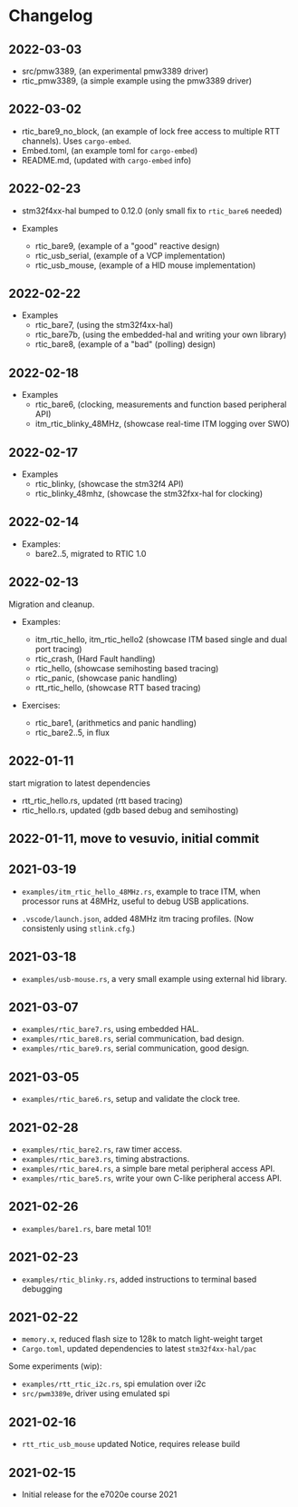 # Changelog

## 2022-03-03

- src/pmw3389, (an experimental pmw3389 driver)
- rtic_pmw3389, (a simple example using the pmw3389 driver)

## 2022-03-02

- rtic_bare9_no_block, (an example of lock free access to multiple RTT channels). Uses `cargo-embed`.
- Embed.toml, (an example toml for `cargo-embed`)
- README.md, (updated with `cargo-embed` info)
  
## 2022-02-23

- stm32f4xx-hal bumped to 0.12.0 (only small fix to `rtic_bare6` needed)

- Examples
  - rtic_bare9, (example of a "good" reactive design)
  - rtic_usb_serial, (example of a VCP implementation)
  - rtic_usb_mouse, (example of a HID mouse implementation)

## 2022-02-22

- Examples
  - rtic_bare7, (using the stm32f4xx-hal)
  - rtic_bare7b, (using the embedded-hal and writing your own library)
  - rtic_bare8, (example of a "bad" (polling) design)

## 2022-02-18

- Examples
  - rtic_bare6, (clocking, measurements and function based peripheral API)
  - itm_rtic_blinky_48MHz, (showcase real-time ITM logging over SWO)

## 2022-02-17

- Examples
  - rtic_blinky, (showcase the stm32f4 API)
  - rtic_blinky_48mhz, (showcase the stm32fxx-hal for clocking)

## 2022-02-14

- Examples:
  - bare2..5, migrated to RTIC 1.0

## 2022-02-13

Migration and cleanup.

- Examples:
  - itm_rtic_hello, itm_rtic_hello2 (showcase ITM based single and dual port tracing)
  - rtic_crash, (Hard Fault handling)
  - rtic_hello, (showcase semihosting based tracing)
  - rtic_panic, (showcase panic handling)
  - rtt_rtic_hello, (showcase RTT based tracing)

- Exercises:
  - rtic_bare1, (arithmetics and panic handling)
  - rtic_bare2..5, in flux

## 2022-01-11

start migration to latest dependencies

- rtt_rtic_hello.rs, updated (rtt based tracing)
- rtic_hello.rs, updated (gdb based debug and semihosting)

## 2022-01-11, move to vesuvio, initial commit

## 2021-03-19

- `examples/itm_rtic_hello_48MHz.rs`, example to trace ITM, when processor runs at 48MHz, useful to debug USB applications.
  
- `.vscode/launch.json`, added 48MHz itm tracing profiles. (Now consistenly using `stlink.cfg`.)
  
## 2021-03-18

- `examples/usb-mouse.rs`, a very small example using external hid library.
  
## 2021-03-07

- `examples/rtic_bare7.rs`, using embedded HAL.
- `examples/rtic_bare8.rs`, serial communication, bad design.
- `examples/rtic_bare9.rs`, serial communication, good design.
  
## 2021-03-05

- `examples/rtic_bare6.rs`, setup and validate the clock tree.

## 2021-02-28

- `examples/rtic_bare2.rs`, raw timer access.
- `examples/rtic_bare3.rs`, timing abstractions.
- `examples/rtic_bare4.rs`, a simple bare metal peripheral access API.
- `examples/rtic_bare5.rs`, write your own C-like peripheral access API.

## 2021-02-26

- `examples/bare1.rs`, bare metal 101!
  
## 2021-02-23

- `examples/rtic_blinky.rs`, added instructions to terminal based debugging
  
## 2021-02-22

- `memory.x`, reduced flash size to 128k to match light-weight target
- `Cargo.toml`, updated dependencies to latest `stm32f4xx-hal/pac`

Some experiments (wip):

- `examples/rtt_rtic_i2c.rs`, spi emulation over i2c
- `src/pwm3389e`, driver using emulated spi

## 2021-02-16

- `rtt_rtic_usb_mouse` updated
  Notice, requires release build

## 2021-02-15

- Initial release for the e7020e course 2021
  